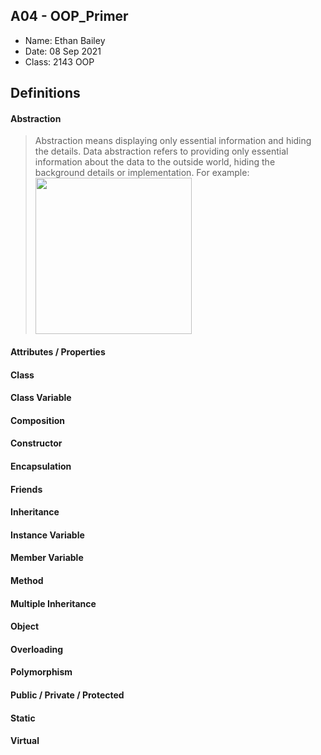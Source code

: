 ## A04 - OOP_Primer

- Name: Ethan Bailey
- Date: 08 Sep 2021
- Class: 2143 OOP

## Definitions

#### Abstraction
>  Abstraction means displaying only essential information and hiding the details. 
> Data abstraction refers to providing only essential information about the data to the outside world, hiding the background details or implementation. For example: 
><img src="https://www.google.com/url?sa=i&url=https%3A%2F%2Fviktor-kukurba.medium.com%2Fobject-oriented-programming-in-javascript-1-abstraction-c47307c469d1&psig=AOvVaw3xRP--R68QTZ7X77sLdENG&ust=1675267721658000&source=images&cd=vfe&ved=0CAwQjRxqFwoTCNiE996Y8vwCFQAAAAAdAAAAABAH" width=250>

#### Attributes / Properties
>

#### Class
>

#### Class Variable
>

#### Composition
>

#### Constructor
>

#### Encapsulation
>

#### Friends
>

#### Inheritance
>

#### Instance Variable
>

#### Member Variable
>

#### Method
>

#### Multiple Inheritance
>

#### Object
>

#### Overloading
>

#### Polymorphism
>

#### Public / Private / Protected
>

#### Static
>

#### Virtual
